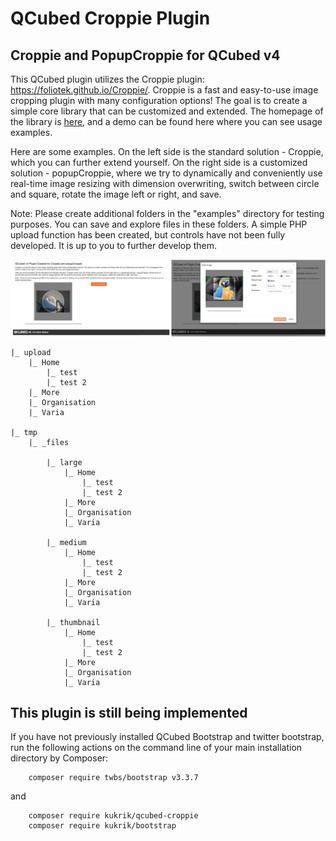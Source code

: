 # QCubed Croppie Plugin

## Croppie and PopupCroppie for QCubed v4


This QCubed plugin utilizes the Croppie plugin: https://foliotek.github.io/Croppie/. Croppie is a fast and easy-to-use image cropping plugin with many configuration options! The goal is to create a simple 
core library that can be customized and extended. The homepage of the library is <a href="https://foliotek.github.io/Croppie/">here</a>, 
and a demo can be found here where you can see usage examples.

Here are some examples. On the left side is the standard solution - Croppie, which you can further extend yourself. 
On the right side is a customized solution - popupCroppie, where we try to dynamically and conveniently use real-time 
image resizing with dimension overwriting, switch between circle and square, rotate the image left or right, and save.

Note: Please create additional folders in the "examples" directory for testing purposes. You can save and explore files 
in these folders. A simple PHP upload function has been created, but controls have not been fully developed. It is up 
to you to further develop them.

![Image of kukrik](screenshot/croppie_screenhot.png?raw=true)

```
|_ upload
    |_ Home
        |_ test
        |_ test 2
    |_ More
    |_ Organisation
    |_ Varia

|_ tmp
    |_ _files
    
        |_ large
            |_ Home
                |_ test
                |_ test 2
            |_ More
            |_ Organisation
            |_ Varia
            
        |_ medium
            |_ Home
                |_ test
                |_ test 2
            |_ More
            |_ Organisation
            |_ Varia
            
        |_ thumbnail
            |_ Home
                |_ test
                |_ test 2
            |_ More
            |_ Organisation
            |_ Varia

```

## This plugin is still being implemented

If you have not previously installed QCubed Bootstrap and twitter bootstrap, run the following actions on the command 
line of your main installation directory by Composer:
```
    composer require twbs/bootstrap v3.3.7
```
and

```
    composer require kukrik/qcubed-croppie
    composer require kukrik/bootstrap
```

